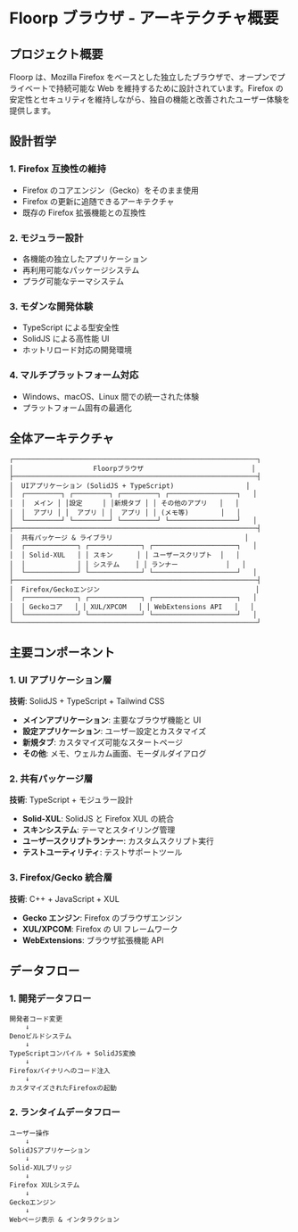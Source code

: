# Floorp ブラウザ - アーキテクチャ概要

## プロジェクト概要

Floorp は、Mozilla Firefox をベースとした独立したブラウザで、オープンでプライベートで持続可能な Web を維持するために設計されています。Firefox の安定性とセキュリティを維持しながら、独自の機能と改善されたユーザー体験を提供します。

## 設計哲学

### 1. Firefox 互換性の維持

- Firefox のコアエンジン（Gecko）をそのまま使用
- Firefox の更新に追随できるアーキテクチャ
- 既存の Firefox 拡張機能との互換性

### 2. モジュラー設計

- 各機能の独立したアプリケーション
- 再利用可能なパッケージシステム
- プラグ可能なテーマシステム

### 3. モダンな開発体験

- TypeScript による型安全性
- SolidJS による高性能 UI
- ホットリロード対応の開発環境

### 4. マルチプラットフォーム対応

- Windows、macOS、Linux 間での統一された体験
- プラットフォーム固有の最適化

## 全体アーキテクチャ

```
┌─────────────────────────────────────────────────────────────┐
│                    Floorpブラウザ                           │
├─────────────────────────────────────────────────────────────┤
│  UIアプリケーション (SolidJS + TypeScript)                  │
│  ┌─────────┐ ┌─────────┐ ┌─────────┐ ┌─────────────────┐   │
│  │  メイン │ │設定     │ │新規タブ │ │ その他のアプリ   │   │
│  │  アプリ │ │  アプリ │ │  アプリ │ │ (メモ等)        │   │
│  └─────────┘ └─────────┘ └─────────┘ └─────────────────┘   │
├─────────────────────────────────────────────────────────────┤
│  共有パッケージ & ライブラリ                                 │
│  ┌─────────────┐ ┌─────────────┐ ┌─────────────────────┐   │
│  │ Solid-XUL   │ │ スキン      │ │ ユーザースクリプト  │   │
│  │             │ │ システム    │ │ ランナー            │   │
│  └─────────────┘ └─────────────┘ └─────────────────────┘   │
├─────────────────────────────────────────────────────────────┤
│  Firefox/Geckoエンジン                                       │
│  ┌─────────────┐ ┌─────────────┐ ┌─────────────────────┐   │
│  │ Geckoコア   │ │ XUL/XPCOM   │ │ WebExtensions API   │   │
│  └─────────────┘ └─────────────┘ └─────────────────────┘   │
└─────────────────────────────────────────────────────────────┘
```

## 主要コンポーネント

### 1. UI アプリケーション層

**技術**: SolidJS + TypeScript + Tailwind CSS

- **メインアプリケーション**: 主要なブラウザ機能と UI
- **設定アプリケーション**: ユーザー設定とカスタマイズ
- **新規タブ**: カスタマイズ可能なスタートページ
- **その他**: メモ、ウェルカム画面、モーダルダイアログ

### 2. 共有パッケージ層

**技術**: TypeScript + モジュラー設計

- **Solid-XUL**: SolidJS と Firefox XUL の統合
- **スキンシステム**: テーマとスタイリング管理
- **ユーザースクリプトランナー**: カスタムスクリプト実行
- **テストユーティリティ**: テストサポートツール

### 3. Firefox/Gecko 統合層

**技術**: C++ + JavaScript + XUL

- **Gecko エンジン**: Firefox のブラウザエンジン
- **XUL/XPCOM**: Firefox の UI フレームワーク
- **WebExtensions**: ブラウザ拡張機能 API

## データフロー

### 1. 開発データフロー

```
開発者コード変更
    ↓
Denoビルドシステム
    ↓
TypeScriptコンパイル + SolidJS変換
    ↓
Firefoxバイナリへのコード注入
    ↓
カスタマイズされたFirefoxの起動
```

### 2. ランタイムデータフロー

```
ユーザー操作
    ↓
SolidJSアプリケーション
    ↓
Solid-XULブリッジ
    ↓
Firefox XULシステム
    ↓
Geckoエンジン
    ↓
Webページ表示 & インタラクション
```
